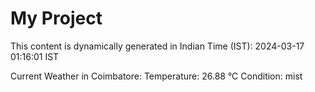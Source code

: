 # My Project

This content is dynamically generated in Indian Time (IST): 2024-03-17 01:16:01 IST


Current Weather in Coimbatore:
Temperature: 26.88 °C
Condition: mist
